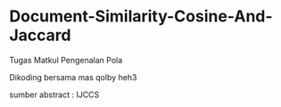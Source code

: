 # Document-Similarity-Cosine-And-Jaccard
Tugas Matkul Pengenalan Pola

Dikoding bersama mas qolby heh3

sumber abstract : IJCCS
